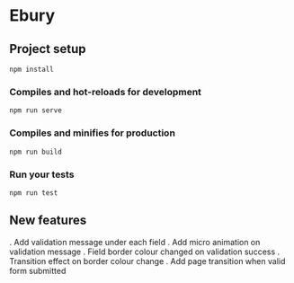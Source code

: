 # Ebury


## Project setup
```
npm install
```

### Compiles and hot-reloads for development
```
npm run serve
```

### Compiles and minifies for production
```
npm run build
```

### Run your tests
```
npm run test
```

## New features

. Add validation message under each field
. Add micro animation on validation message
. Field border colour changed on validation success
. Transition effect on border colour change
. Add page transition when valid form submitted